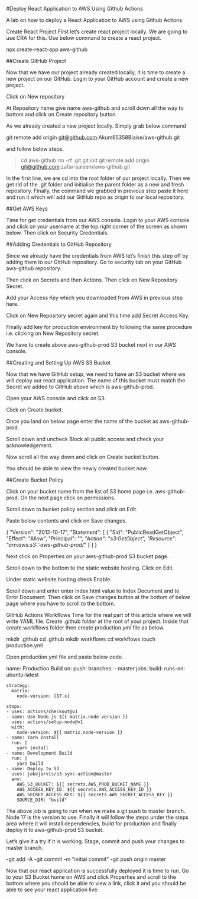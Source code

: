 #Deploy React Application to AWS Using Github Actions

A lab on how to deploy a React Application to AWS using Github Actions.

Create React Project
First let’s create react project locally. We are going to use CRA for this. Use below command to create a react project.

npx create-react-app aws-github

##Create GitHub Project

Now that we have our project already created locally, it is time to create a new project on our GitHub. Login to your GitHub account and create a new project.

Click on New repository

At Repository name give name aws-github and scroll down all the way to bottom and click on Create repository button.

As we already created a new project locally. Simply grab below command

git remote add origin git@github.com:Akum65358Blaise/aws-github.git

and follow below steps.


> cd aws-github
> rm -rf .git
> git init
> git remote add origin git@github.com:zafar-saleem/aws-github.git

In the first line, we are cd into the root folder of our project locally. Then we get rid of the .git folder and initialise the parent folder as a new and fresh repository. Finally, the command we grabbed in previous step paste it here and run it which will add our GitHub repo as origin to our local repository.

##Get AWS Keys

Time for get credentials from our AWS console. Login to your AWS console and click on your username at the top right corner of the screen as shown below. Then click on Security Credentials.

##Adding Credentials to GitHub Repository

Since we already have the credentials from AWS let’s finish this step off by adding them to our GitHub repository. Go to security tab on your GitHub aws-github repository.

Then click on Secrets and then Actions. Then click on New Repository Secret.

Add your Access Key which you downloaded from AWS in previous step here.

Click on New Repository secret again and this time add Secret Access Key.

Finally add key for production environment by following the same procedure i.e. clicking on New Repository secret.

We have to create above aws-github-prod S3 bucket next in our AWS console.

##Creating and Setting Up AWS S3 Bucket

Now that we have GitHub setup, we need to have an S3 bucket where we will deploy our react application. The name of this bucket must match the Secret we added to GitHub above which is aws-github-prod.

Open your AWS console and click on S3.

Click on Create bucket.

Once you land on below page enter the name of the bucket as aws-github-prod.

Scroll down and uncheck Block all public access and check your acknowledgement.

Now scroll all the way down and click on Create bucket button.

You should be able to view the newly created bucket now.

##Create Bucket Policy

Click on your bucket name from the list of S3 home page i.e. aws-github-prod. On the next page click on permissions.

Scroll down to bucket policy section and click on Edit.

Paste below contents and click on Save changes.

{
    "Version": "2012-10-17",
    "Statement": [
        {
            "Sid": "PublicReadGetObject",
            "Effect": "Allow",
            "Principal": "*",
            "Action": "s3:GetObject",
            "Resource": "arn:aws:s3:::aws-github-prod/*"
        }
    ]
}

Next click on Properties on your aws-github-prod S3 bucket page.

Scroll down to the bottom to the static website hosting. Click on Edit.

Under static website hosting check Enable.

Scroll down and enter enter index.html value to Index Document and to Error Document. Then click on Save changes button at the bottom of below page where you have to scroll to the bottom.

GitHub Actions Workflows
Time for the real part of this article where we will write YAML file. Create .github folder at the root of your project. Inside that create workflows folder then create production.yml file as below.

mkdir .github
cd .github
mkdir workflows
cd workflows
touch production.yml

Open production.yml file and paste below code.

name: Production Build
on:
  push:
    branches:
      - master
jobs:
  build:
    runs-on: ubuntu-latest
    
    strategy:
      matrix:
        node-version: [17.x]
        
    steps:
    - uses: actions/checkout@v1
    - name: Use Node.js ${{ matrix.node-version }}
      uses: actions/setup-node@v1
      with:
        node-version: ${{ matrix.node-version }}
    - name: Yarn Install
      run: |
        yarn install
    - name: Development Build
      run: |
        yarn build
    - name: Deploy to S3
      uses: jakejarvis/s3-sync-action@master
      env:
        AWS_S3_BUCKET: ${{ secrets.AWS_PROD_BUCKET_NAME }}
        AWS_ACCESS_KEY_ID: ${{ secrets.AWS_ACCESS_KEY_ID }}
        AWS_SECRET_ACCESS_KEY: ${{ secrets.AWS_SECRET_ACCESS_KEY }}
        SOURCE_DIR: "build"


The above job is going to run when we make a git push to master branch. Node 17 is the version to use. Finally it will follow the steps under the steps area where it will install dependencies, build for production and finally deploy it to aws-github-prod S3 bucket.

Let’s give it a try if it is working. Stage, commit and push your changes to master branch.

-git add -A
-git commit -m "initial commit"
-git push origin master

Now that our react application is successfully deployed it is time to run. Go to your S3 Bucket home on AWS and click Properties and scroll to the bottom where you should be able to view a link, click it and you should be able to see your react application live.






